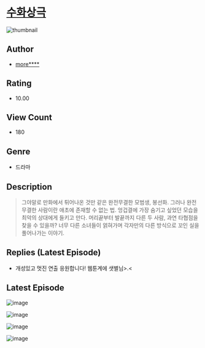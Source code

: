 # [수화상극](https://comic.naver.com/challenge/list?titleId=810189)
![thumbnail](https://image-comic.pstatic.net/user_contents_data/challenge_comic/2023/05/23/307015/upload_7221297038063919414_480x623.jpeg)

## Author
- [more****](https://comic.naver.com/artistTitle?id=307015)

## Rating
- 10.00

## View Count
- 180

## Genre
- 드라마

## Description
> 그야말로 만화에서 튀어나온 것만 같은 완전무결한 모범생, 봉선화. 그러나 완전무결한 사람이란 애초에 존재할 수 없는 법. 엉겁결에 가장 숨기고 싶었던 모습을 최악의 상대에게 들키고 만다. 머리끝부터 발끝까지 다른 두 사람, 과연 타협점을 찾을 수 있을까? 너무 다른 소녀들이 얽혀가며 각자만의 다른 방식으로 꼬인 실을 풀어나가는 이야기.

## Replies (Latest Episode)
- 개성있고 멋진 연출 응원합니다! 웹툰계에 샛별님>.<

## Latest Episode
![image](https://image-comic.pstatic.net/user_contents_data/challenge_comic/2023/05/25/307015/upload_3703475335823634489.jpeg)

![image](https://image-comic.pstatic.net/user_contents_data/challenge_comic/2023/05/23/307015/upload_7076955332570789172.jpeg)

![image](https://image-comic.pstatic.net/user_contents_data/challenge_comic/2023/05/23/307015/upload_3486967413217506873.jpeg)

![image](https://image-comic.pstatic.net/user_contents_data/challenge_comic/2023/05/24/307015/upload_3835157452587938615.jpeg)
